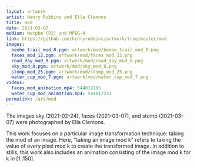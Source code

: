 ```yaml
---
layout: artwork
artist: Henry Robbins and Ella Clemons
title: mod
date: 2021-03-07
medium: Netpbm (P2) and MPEG-4
link: https://github.com/henryrobbins/artwork/tree/master/mod
images:
  beebe_trail_mod_8.pgm: artwork/mod/beebe_trail_mod_8.png
  faces_mod_12.pgm: artwork/mod/faces_mod_12.png
  road_day_mod_8.pgm: artwork/mod/road_day_mod_8.png
  sky_mod_8.pgm: artwork/mod/sky_mod_8.png
  stomp_mod_25.pgm: artwork/mod/stomp_mod_25.png
  water_cup_mod_7.pgm: artwork/mod/water_cup_mod_7.png
videos:
  faces_mod_animation.mp4: 544012195
  water_cup_mod_animation.mp4: 544012231
permalink: /art/mod
---
```

The images sky (2021-02-24), faces (2021-03-07), and stomp (2021-03-07)
were photographed by Ella Clemons.

This work focuses on a particular image transformation technique: taking the
mod of an image. Here, "taking an image mod k" refers to taking the value of
every pixel mod k to create the transformed image. In addition to stills, this
work also includes an animation consisting of the image mod k for k in [1..150].